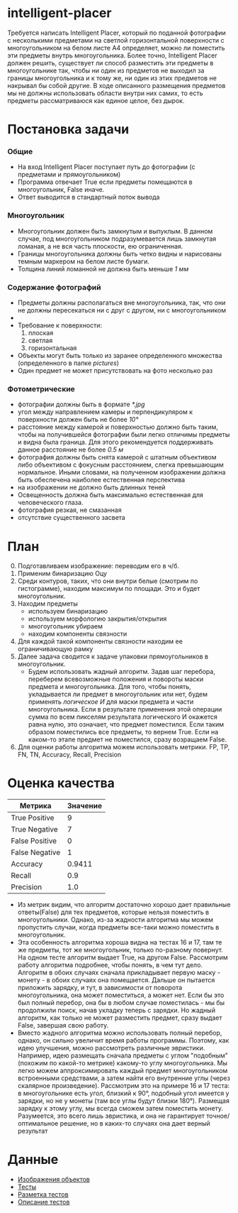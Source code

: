 # intelligent-placer
Требуется написать Intelligent Placer, который по поданной фотографии с несколькими предметами на светлой горизонтальной поверхности с многоугольником на белом листе А4 определяет, можно ли поместить эти предметы внутрь многоугольника.
Более точно, Intelligent Placer должен решить, существует ли способ разместить эти предметы в многоугольнике так, чтобы ни один из предметов не выходил за границы многоугольника и к тому же, ни один из этих предметов не накрывал бы собой другие.
В ходе описанного размещения предметов мы не должны использовать области внутри них самих, то есть предметы рассматриваюся как единое целое, без дырок.
# Постановка задачи
### Общие
- На вход Intelligent Placer поступает путь до фотографии (с предметами и прямоугольником)
- Программа отвечает True если предметы помещаются в многоугольник, False иначе.
- Ответ выводится в стандартный поток вывода
### Многоугольник
- Многоугольник должен быть замкнутым и выпуклым. В данном случае, под многоугольником подразумевается лишь замкнутая ломаная, а не вся часть плоскости, ею ограниченная.
- Границы многоугольника должны быть четко видны и нарисованы темным маркером на белом листе бумаги. 
- Толщина линий ломанной не должна быть меньше *1 мм*

### Содержание фотографий
- Предметы должны располагаться вне многоугольника, так, что они не должны пересекаться ни с друг с другом, ни с многоугольником
- 
- Требование к поверхности:
    1. плоская
    2. светлая
    3. горизонтальная
- Объекты могут быть только из заранее определенного множества (определенного в папке *pictures*)
- Один предмет не может присутствовать на фото несколько раз

### Фотометрические
- фотографии должны быть в формате *\*.jpg*
- угол между направлением камеры и перпендикуляром к поверхности должен быть не более *10&deg;*
- расстояние между камерой и поверхностью должно быть таким, чтобы на получившейся фотографии были легко отличимы предметы и видна была граница. Для этого рекомендуется поддерживать данное расстояние не более *0.5 м*
- фотография должны быть снята камерой с штатным объективом либо объективом с фокусным расстоянием, слегка превышающим нормальное. Иными словами, на полученном изображении должна быть обеспечена наиболее естественная перспектива
- на изображении не должно быть длинных теней
- Освещенность должна быть максимально естественная для человеческого глаза.
- фотография резкая, не смазанная
- отсутствие существенного засвета

# План
0. Подготавливаем изображение: переводим его в ч/б.
2. Применим бинаризацию Оцу
3. Среди контуров, таких, что они внутри белые (смотрим по гистограмме), находим максимум по площади. Это и будет многоугольник.
3. Находим предметы
    * используем бинаризацию
    * используем морфологию закрытия/открытия
    * многоугольник убираем
    * находим компоненты связности
4. Для каждой такой компоненты связности находим ее ограничивающую рамку
5. Далее задача сводится к задаче упаковки прямоугольников в многоугольник. 
    * Будем использовать жадный алгоритм. Задав шаг перебора, переберем всевозможные положения и повороты маски предмета и многоугольника. Для того, чтобы понять, укладывается ли предмет в многоугольник или нет, будем применять *логическое И* для маски предмета и части многоугольника. Если в результате применения этой операции сумма по всем пикселям результата логического И окажется равна нулю, это означает, что предмет поместился. Если таким образом поместились все предметы, то вернем True. Если на каком-то этапе предмет не поместился, сразу возращаем False.
6. Для оценки работы алгоритма можем использовать метрики. FP, TP, FN, TN, Accuracy, Recall, Precision



# Оценка качества
| Метрика | Значение |
| ----------- | ----------- |
| True Positive|9|
| True Negative| 7 |
| False Positive | 0|
|False Negative|  1|
|Accuracy| 0.9411|
|Recall|0.9| 
|Precision| 1.0|

* Из метрик видим, что алгоритм достаточно хорошо дает правильные ответы(False) для тех предметов, которые нельзя поместить в многоугольники. Однако, из-за жадности алгоритма мы можем пропустить случаи, когда предметы все-таки можно поместить в многоугольник.
* Эта особенность алгоритма хороша видна на тестах 16 и 17, там те же предметы, тот же многоугольник, только по-разному повернут. На одном тесте алгоритм выдает True, на другом False. Рассмотрим работу алгоритма подробнее, чтобы понять, в чем тут дело. Алгоритм в обоих случаях сначала прикладывает первую маску - монету - в обоих случаях она помещается. Дальше он пытается приложить зарядку, и тут, в зависимости от поворота многоугольника, она может поместиться, а может нет. Если бы это был полный перебор, она бы в любом случае поместилась - мы бы продолжили поиск, начав укладку теперь с зарядки. Но жадный алгоритм, как только не может разместить предмет, сразу выдает False, завершая свою работу.
* Вместо жадного алгоритма можно использовать полный перебор, однако, он сильно увеличит время работы программы. Поэтому, как идею улучшения, можно рассмотреть различные эвристики. Например, идею размещать сначала предметы с углом "подобным" (похожим по какой-то метрике) какому-то углу многоугольника. Мы легко можем аппроксимировать каждый предмет многоугольником встроенными средствами, а затем найти его внутренние углы (через скалярное произведение). Рассмотрим это на примере 16 и 17 теста: в многоугольнике есть угол, близкий к 90&deg;, подобный угол имеется у зарядки, но не у монеты (там все углы будут близки 180&deg;). Размещая зарядку к этому углу, мы всегда сможем затем поместить монету. Разумеется, это всего лишь эвристика, и она не гарантирует точное/оптимальное решение, но в каких-то случаях она дает верный результат


# Данные
- [Изображения объектов](pictures)
- [Тесты](tests)
- [Разметка тестов](tests/tests.csv)
- [Описание тестов](tests/description.txt)
